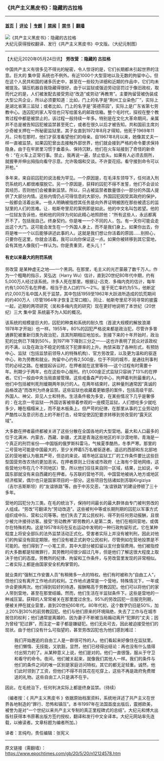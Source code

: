 ### 《共产主义黑皮书》：隐藏的古拉格

---

#### [首页](../../../..?n12124578) &nbsp;|&nbsp; [评论](../../../../../epoch-comment?n12124578) &nbsp;|&nbsp; [专题](../../../../../epoch-special?n12124578) &nbsp;|&nbsp; [禁闻](../../../../../epoch-news?n12124578) &nbsp;|&nbsp; [禁书](../../../../../books?n12124578) &nbsp;|&nbsp; [翻墙](https://github.com/gfw-breaker/nogfw/blob/master/README.md?n12124578)


<div><img alt="《共产主义黑皮书》：隐藏的古拉格" class="attachment-djy_600_400 size-djy_600_400 wp-post-image" src="https://i.epochtimes.com/assets/uploads/2017/12/dcbb5ad1ea37934a168afd29d68d142e-600x400.jpg"/>
<div class="caption">
 大纪元获得授权翻译、发行《共产主义黑皮书》中文版。（大纪元制图）
</div></div><hr/><div class="post_content" id="artbody" itemprop="articleBody">
 <!-- article content begin -->
 <p>
  【大纪元2020年05月24日讯】
  <strong>
   <ok href="https://www.epochtimes.com/gb/tag/%E5%8A%B3%E6%94%B9%E8%90%A5.html">
    劳改营
   </ok>
   ：隐藏的
   <ok href="https://www.epochtimes.com/gb/tag/%E5%8F%A4%E6%8B%89%E6%A0%BC.html">
    古拉格
   </ok>
  </strong>
 </p>
 <p>
  中国共产主义有很多见不得光的秘密，令人惊讶的是，它们长期都未引起世界的注意。巨大的
  <ok href="https://www.epochtimes.com/gb/tag/%E9%9B%86%E4%B8%AD%E8%90%A5.html">
   集中营
  </ok>
  系统也不例外。有近1000个大型营地以及无数的拘留中心，但在这个人民共和国的诸多历史中，甚至在一些较为详细和近期的作品中，它们均未被提及。镇压机器自我隐藏得很好。由于以监狱或强迫劳动惩罚过于像旧政权，取而代之的是，人们被发配去接受劳动“改造”或劳动“再教育”。主要拘留营被伪装成大型公共企业，所以必须要知道：比如，门上的名字是“荆州工业染色厂”，实际上是湖北省第三监狱；或者比如，门上的名字是“英德茶园”，实际上是广东省第七劳教中心。连囚犯的家人写信也只写给匿名的邮政信箱。整个毛时代，探视在整个教育过程中都是被禁止的，该过程一般持续一年多。特别是在文化大革命期间，亲属并不总是被告知囚犯被监禁甚至死亡，或者在很久以后才被告知。共和国前主席刘少奇被关押在一所秘密监狱里。其子女直到1972年8月才得知，他死于1969年11月。只有在那时，他们才获准看望他们的母亲。自1967年8月以来，她像其丈夫一样一直被监禁。如果囚犯曾出去接触外部世界，他们就会接到严格的命令要求保持隐身。由于在牢房里习惯于垂着头、保持沉默，他们在火车站接到了奇怪的新命令：“在火车上正常行事。禁止，我再说一遍，禁止低头。如果有人必须去厕所，就握拳并伸出拇指向看守示意。允许吸烟和交谈。不许耍花招。看守接到命令可以开枪。”
 </p>
 <p>
  多年来，来自前囚犯的说法极为罕见。一个原因是，在毛泽东领导下，任何进入刑罚系统的人都很难摆脱它。另一个原因是，获释的囚犯不得不发誓，他们不会谈论其经历，否则他们会被重新监禁。所以，只占被监禁者数量很小一部分的外国人提供了大部分内情。这些内情仍占可得信息的大部分。外国囚犯因受其政府的保护，一般都会活着出来。一些人明确被指控其任务是向外界证明被困在那些被遗忘的监狱里的人们的苦难。让．帕斯夸里尼的案例即是如此。他的中文名叫包若望。他的一位狱友告诉他，他和他的同伴为何如此精心地照顾他：“所有这些人，永远都离开不了，包括我自己。终身契约。你是唯一一个不同的人，包。有一天你可能会走出这个大门。这可能会发生在一个外国人身上，而不是我们身上。如果你出去，你将是唯一一个以后能够讲述此事的人。这就是我们想让你活着的原因……别担心，只要你在这里，你就会活着。我可以向你保证这一点。如果你被转移到其它营地，会有其他人像我们一样认为。你是贵重货，老头儿！”
 </p>
 <h4>
  <strong>
   有史以来最大的刑罚系统
  </strong>
 </h4>
 <p>
  <ok href="https://www.epochtimes.com/gb/tag/%E5%8A%B3%E6%94%B9%E8%90%A5.html">
   劳改营
  </ok>
  是某种虚无之地──一个黑洞。在那里，毛主义的光芒蒙蔽了数千万人。作为一个粗略的指示，吴弘达（Harry Wu）估计，直到20世纪80年代中期，约有5,000万人经过该系统。许多人死在那里。根据让-吕克．多梅内克的估计，每年约有1,000万名在押者，相当于总人口的1%～2%。鉴于死亡率约为5%，他断定约2,000万名中国人死于监禁，其中包括1959至1962年大跃进所造成的饥荒期间的约400万人（尽管1964年才恢复正常口粮）。同让．帕斯夸里尼不同寻常的披露一起，近期的两项研究（吴和多梅内克的研究）现在更好地说明了本世纪（20世纪）三大
  <ok href="https://www.epochtimes.com/gb/tag/%E9%9B%86%E4%B8%AD%E8%90%A5.html">
   集中营
  </ok>
  系统最不为人知的概况。
 </p>
 <p>
  该系统的规模是巨大的，囚犯的种类和系统的耐久性（首波大规模的解放浪潮1978年才开始）也一样。1955年，80%的囚犯严格说来都是政治犯，尽管许多普通罪犯被重新归类为政治犯，且其刑期相应地加长。到接下来的十年开始时，政治犯的比例已下降到50%，到1971年下降到三分之一──这也许表明了民众对该政权的不满，以及在政治不稳定的情况下犯罪率的上升。拘禁采取了各种形式，有预防中心、监狱（包括监禁前领导人的特殊机构）、官方劳改营，以及更为温和的驱逐中心，称为劳教和就业。拘留中心约有2,500座，位于不同的城市，是通往刑事判罚的必经之路。在被提起诉讼时，在押者就在这里等待──这个过程有时需要十年。刑期少于两年，也在这些中心服刑。约1,000座正式监狱只容纳了13%的在押者。它们一般由中央当局直接管理。这些戒备森严的中心，拘押着判刑最重的人。他们中包括被判死刑缓期两年执行的人。在两年结束时，这种量刑通常因“真诚的品格改造”而改判为终身监禁。这些监狱也收藏着更敏感的案件，包括高级干部、外国人、神父、异见人士和特务。生活条件极为多变，在某些情况下几乎是奢侈的：在北京一号监狱──外国访客被带着参观的一座模范监狱，人们想吃多少就吃多少，睡在榻榻米上，而不是木板条上。但严苛的纪律、在那里从事的工业劳动的严酷性以及意识形态上的不断打击，经常促使囚犯要求转移到劳改营的“露天区域”。
 </p>
 <p>
  大多数在押者最终都被关进了这些分散在全国各地的大型营地。最大和人口最多的位于北满洲、内蒙古、西藏、新疆，尤其是青海这些地区的半沙漠地带。青海是一个真正的刑罚省份──中国版的俄罗斯科雷马，气候夏季酷热，冬季严寒。那里的二号营地可能是中国最大的，至少关押着5万名被驱逐者。遥远的西部和东北部地区的营地被认为极其严苛，但总的来说，城市地区监狱工厂的工作条件要比这些巨型国营劳改农场的更加恶劣。在押者原则上归省或市政府（上海有个营地网络，这些营地分布在几个不同地区）管，所以他们往往来自同一区域，结果，比如说，中国东部就没有来自西藏的在押者。与苏联的营地不同，中国营地被纳入地方或地区经济框架，偶尔也只是国家项目的一部分。这些项目包括诸如到苏联Kirgiziya（吉尔吉斯斯坦）的“友谊铁路”等。由于中苏交恶，“友谊铁路”的建设停顿了三十多年。
 </p>
 <p>
  营地的囚犯分为三类。在毛的统治下，保持时间最长的最大群体由专门被判劳改的人组成。“劳改”可翻译为“劳动改造”。这些被判中等或长期刑期的囚犯以军事方式组织成中队、营和公司等等。他们失去了其公民权利、得不到任何劳动报酬，且很少被允许接待访客。接受“劳动教养”即劳教的人是第二类，他们在相同营地，或偶尔在特殊机构。这是1957年8月在反右运动中发明的一种行政拘留形式，它在某种程度上将安全部队的法外监禁活动正式化。受害者实际上并没有被判刑，因此对他们的拘留没有固定期限，他们没有被正式剥夺公民权利，尽管例如在营地投票是不可能的。他们得到了一小笔工资，其中大部分被扣留以支付食宿费用。他们被指控的大多数都是轻微罪行，其劳教时间很少超过几年，但是他们了解这很大程度上取决于他们的态度。劳教所的纪律、拘留和工作条件，与劳改营里发现的非常相似。二者实际上都是由国家安全机构掌管的。
 </p>
 <p>
  就业类的“强制工作安置人员”有稍微多一点的特权。他们有时被称为“自由工人”，但他们没有离开工作地点的权利。工作地点通常是一个营地，特殊情况下，一年或许会更换两次。他们得到较好的待遇，报酬略高于劳教囚犯。他们可以将他们的家人带到营地，甚至在那里结婚。然而，他们生活在半监狱条件下。这些是营地的一种减压室。获释的人常常被关在那里度过余生。95%的劳改囚犯一旦服完刑期，便被关押在就业营里，直到20世纪60年代。80年代初，这个数字仍旧是50%，加上20%到30%的前劳教囚犯。他们与他们原来的环境隔绝，失去了工作与在城市居住的权利；他们通常是离婚的，因为妻子不断被当局煽动离开“犯罪的”丈夫；因为曾经“犯过罪”，而注定一辈子都是嫌疑犯。他们无处可去，因此被迫接受他们的现状。由于他们没有什么可指望的，甚至劳改囚犯也为他们感到难过：
 </p>
 <p style="padding-left: 30px;">
  我们开始邂逅的自由工人是一群很可怜的人。他们看起来好像住在监狱里。他们懒惰、无技能，又肮脏。显然，他们已经得出结论：再也没有什么值得付出努力的了。从某种意义上说，他们是对的。他们一直很饿，服从于守卫和看守的命令。夜间，他们被关起来，就像我们其他人一样。我们的条件与他们的条件之间的唯一区别是家庭访问特权。其它的都无足轻重。诚然，他们此时领到了工资，但他们不得不将其花在吃穿上，这些不再是政府免费赠送的礼物。这些自由工人只是满不在乎。
 </p>
 <p>
  因此，在毛统治下，任何判决实际上都是终身监禁。（待续）
 </p>
 <p>
  （编者按：《
  <ok href="https://www.epochtimes.com/gb/tag/%E5%85%B1%E4%BA%A7%E4%B8%BB%E4%B9%89%E9%BB%91%E7%9A%AE%E4%B9%A6.html">
   共产主义黑皮书
  </ok>
  》依据原始档案资料，系统地详述了共产主义在世界各地制造的“罪行、恐怖和镇压”。本书1997年在法国首度出版后，震撼欧美，被誉为是对“一个世纪以来共产主义专制的真正里程碑式的总结”。大纪元和博大出版社获得本书原著出版方签约授权，翻译和发行中文全译本。大纪元网站率先连载，以飨读者。文章标题为编者所加。）
 </p>
 <p>
  译者：言纯均，责任编辑：张宪义
 </p>
 <!-- article content end -->
 <div id="below_article_ad">
 </div>
</div>


---

原文链接（需翻墙）：https://www.epochtimes.com/gb/20/5/20/n12124578.htm